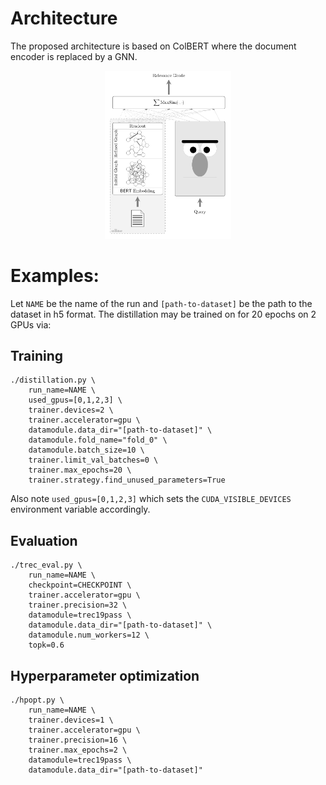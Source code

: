# Architecture
The proposed architecture is based on ColBERT where the document encoder is replaced by a GNN.
<center><img src="architecture.svg" width="40%"></center>


# Examples:
Let `NAME` be the name of the run and `[path-to-dataset]` be the path to the dataset in h5 format. The distillation may be trained on for 20 epochs on 2 GPUs via:

## Training
```
./distillation.py \
	run_name=NAME \
	used_gpus=[0,1,2,3] \
	trainer.devices=2 \
	trainer.accelerator=gpu \
	datamodule.data_dir="[path-to-dataset]" \
	datamodule.fold_name="fold_0" \
	datamodule.batch_size=10 \
	trainer.limit_val_batches=0 \
	trainer.max_epochs=20 \
	trainer.strategy.find_unused_parameters=True
```
Also note `used_gpus=[0,1,2,3]` which sets the `CUDA_VISIBLE_DEVICES` environment variable accordingly.

## Evaluation
```
./trec_eval.py \
	run_name=NAME \
	checkpoint=CHECKPOINT \
	trainer.accelerator=gpu \
	trainer.precision=32 \
	datamodule=trec19pass \
	datamodule.data_dir="[path-to-dataset]" \
	datamodule.num_workers=12 \
	topk=0.6
```

## Hyperparameter optimization
```
./hpopt.py \
	run_name=NAME \
	trainer.devices=1 \
	trainer.accelerator=gpu \
	trainer.precision=16 \
	trainer.max_epochs=2 \
	datamodule=trec19pass \
	datamodule.data_dir="[path-to-dataset]"
```